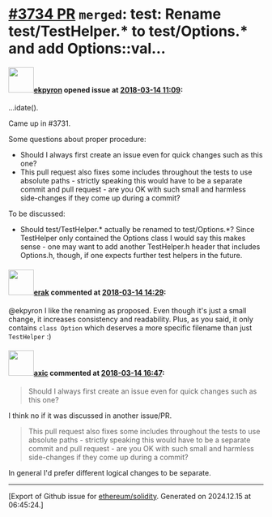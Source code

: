 # [\#3734 PR](https://github.com/ethereum/solidity/pull/3734) `merged`: test: Rename test/TestHelper.* to test/Options.* and add Options::val…

#### <img src="https://avatars.githubusercontent.com/u/1347491?v=4" width="50">[ekpyron](https://github.com/ekpyron) opened issue at [2018-03-14 11:09](https://github.com/ethereum/solidity/pull/3734):

…idate().

Came up in #3731.

Some questions about proper procedure:
- Should I always first create an issue even for quick changes such as this one?
- This pull request also fixes some includes throughout the tests to use absolute paths - strictly speaking this would have to be a separate commit and pull request - are you OK with such small and harmless side-changes if they come up during a commit?

To be discussed:
- Should test/TestHelper.* actually be renamed to test/Options.*? Since TestHelper only contained the Options class I would say this makes sense - one may want to add another TestHelper.h header that includes Options.h, though, if one expects further test helpers in the future.

#### <img src="https://avatars.githubusercontent.com/u/20012009?u=61e903cf16bc5f3353db1d571401e2e71b6f61ed&v=4" width="50">[erak](https://github.com/erak) commented at [2018-03-14 14:29](https://github.com/ethereum/solidity/pull/3734#issuecomment-373041097):

@ekpyron I like the renaming as proposed. Even though it's just a small change, it increases consistency and readability. Plus, as you said, it only contains ``class Option`` which deserves a more specific filename than just ``TestHelper`` :)

#### <img src="https://avatars.githubusercontent.com/u/20340?v=4" width="50">[axic](https://github.com/axic) commented at [2018-03-14 16:47](https://github.com/ethereum/solidity/pull/3734#issuecomment-373092787):

> Should I always first create an issue even for quick changes such as this one?

I think no if it was discussed in another issue/PR.

> This pull request also fixes some includes throughout the tests to use absolute paths - strictly speaking this would have to be a separate commit and pull request - are you OK with such small and harmless side-changes if they come up during a commit?

In general I'd prefer different logical changes to be separate.


-------------------------------------------------------------------------------



[Export of Github issue for [ethereum/solidity](https://github.com/ethereum/solidity). Generated on 2024.12.15 at 06:45:24.]
